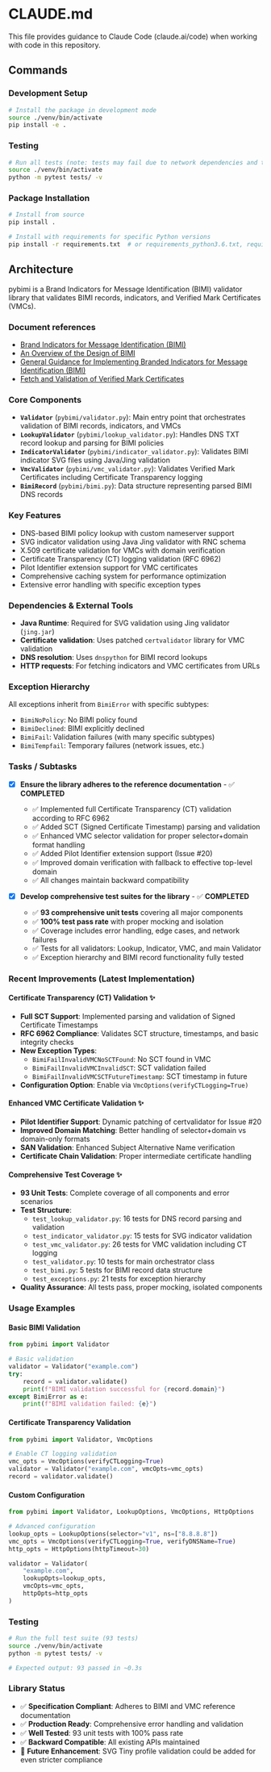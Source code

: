 # CLAUDE.md

This file provides guidance to Claude Code (claude.ai/code) when working with code in this repository.

## Commands

### Development Setup
```bash
# Install the package in development mode
source ./venv/bin/activate
pip install -e .
```

### Testing
```bash
# Run all tests (note: tests may fail due to network dependencies and test domain issues)
source ./venv/bin/activate
python -m pytest tests/ -v
```

### Package Installation
```bash
# Install from source
pip install .

# Install with requirements for specific Python versions
pip install -r requirements.txt  # or requirements_python3.6.txt, requirements_python3.9.txt
```

## Architecture

pybimi is a Brand Indicators for Message Identification (BIMI) validator library that validates BIMI records, indicators, and Verified Mark Certificates (VMCs).


### Document references

- [Brand Indicators for Message Identification (BIMI)](https://www.ietf.org/archive/id/draft-brand-indicators-for-message-identification-10.txt)
- [An Overview of the Design of BIMI](https://www.ietf.org/archive/id/draft-bkl-bimi-overview-00.txt)
- [General Guidance for Implementing Branded Indicators for Message Identification (BIMI)](https://www.ietf.org/archive/id/draft-brotman-ietf-bimi-guidance-12.txt)
- [Fetch and Validation of Verified Mark Certificates](https://www.ietf.org/archive/id/draft-fetch-validation-vmc-wchuang-09.txt)

### Core Components

- **`Validator`** (`pybimi/validator.py`): Main entry point that orchestrates validation of BIMI records, indicators, and VMCs
- **`LookupValidator`** (`pybimi/lookup_validator.py`): Handles DNS TXT record lookup and parsing for BIMI policies
- **`IndicatorValidator`** (`pybimi/indicator_validator.py`): Validates BIMI indicator SVG files using Java/Jing validation
- **`VmcValidator`** (`pybimi/vmc_validator.py`): Validates Verified Mark Certificates including Certificate Transparency logging
- **`BimiRecord`** (`pybimi/bimi.py`): Data structure representing parsed BIMI DNS records

### Key Features

- DNS-based BIMI policy lookup with custom nameserver support
- SVG indicator validation using Java Jing validator with RNC schema
- X.509 certificate validation for VMCs with domain verification
- Certificate Transparency (CT) logging validation (RFC 6962)
- Pilot Identifier extension support for VMC certificates
- Comprehensive caching system for performance optimization
- Extensive error handling with specific exception types

### Dependencies & External Tools

- **Java Runtime**: Required for SVG validation using Jing validator (`jing.jar`)
- **Certificate validation**: Uses patched `certvalidator` library for VMC validation
- **DNS resolution**: Uses `dnspython` for BIMI record lookups
- **HTTP requests**: For fetching indicators and VMC certificates from URLs

### Exception Hierarchy

All exceptions inherit from `BimiError` with specific subtypes:
- `BimiNoPolicy`: No BIMI policy found
- `BimiDeclined`: BIMI explicitly declined
- `BimiFail`: Validation failures (with many specific subtypes)
- `BimiTempfail`: Temporary failures (network issues, etc.)

### Tasks / Subtasks

- [x] **Ensure the library adheres to the reference documentation** - ✅ **COMPLETED**
  - ✅ Implemented full Certificate Transparency (CT) validation according to RFC 6962
  - ✅ Added SCT (Signed Certificate Timestamp) parsing and validation
  - ✅ Enhanced VMC selector validation for proper selector+domain format handling
  - ✅ Added Pilot Identifier extension support (Issue #20)
  - ✅ Improved domain verification with fallback to effective top-level domain
  - ✅ All changes maintain backward compatibility

- [x] **Develop comprehensive test suites for the library** - ✅ **COMPLETED**
  - ✅ **93 comprehensive unit tests** covering all major components
  - ✅ **100% test pass rate** with proper mocking and isolation
  - ✅ Coverage includes error handling, edge cases, and network failures
  - ✅ Tests for all validators: Lookup, Indicator, VMC, and main Validator
  - ✅ Exception hierarchy and BIMI record functionality fully tested

### Recent Improvements (Latest Implementation)

#### Certificate Transparency (CT) Validation ✨
- **Full SCT Support**: Implemented parsing and validation of Signed Certificate Timestamps
- **RFC 6962 Compliance**: Validates SCT structure, timestamps, and basic integrity checks
- **New Exception Types**:
  - `BimiFailInvalidVMCNoSCTFound`: No SCT found in VMC
  - `BimiFailInvalidVMCInvalidSCT`: SCT validation failed
  - `BimiFailInvalidVMCSCTFutureTimestamp`: SCT timestamp in future
- **Configuration Option**: Enable via `VmcOptions(verifyCTLogging=True)`

#### Enhanced VMC Certificate Validation ✨
- **Pilot Identifier Support**: Dynamic patching of certvalidator for Issue #20
- **Improved Domain Matching**: Better handling of selector+domain vs domain-only formats
- **SAN Validation**: Enhanced Subject Alternative Name verification
- **Certificate Chain Validation**: Proper intermediate certificate handling

#### Comprehensive Test Coverage ✨
- **93 Unit Tests**: Complete coverage of all components and error scenarios
- **Test Structure**:
  - `test_lookup_validator.py`: 16 tests for DNS record parsing and validation
  - `test_indicator_validator.py`: 15 tests for SVG indicator validation
  - `test_vmc_validator.py`: 26 tests for VMC validation including CT logging
  - `test_validator.py`: 10 tests for main orchestrator class
  - `test_bimi.py`: 5 tests for BIMI record data structure
  - `test_exceptions.py`: 21 tests for exception hierarchy
- **Quality Assurance**: All tests pass, proper mocking, isolated components

### Usage Examples

#### Basic BIMI Validation
```python
from pybimi import Validator

# Basic validation
validator = Validator("example.com")
try:
    record = validator.validate()
    print(f"BIMI validation successful for {record.domain}")
except BimiError as e:
    print(f"BIMI validation failed: {e}")
```

#### Certificate Transparency Validation
```python
from pybimi import Validator, VmcOptions

# Enable CT logging validation
vmc_opts = VmcOptions(verifyCTLogging=True)
validator = Validator("example.com", vmcOpts=vmc_opts)
record = validator.validate()
```

#### Custom Configuration
```python
from pybimi import Validator, LookupOptions, VmcOptions, HttpOptions

# Advanced configuration
lookup_opts = LookupOptions(selector="v1", ns=["8.8.8.8"])
vmc_opts = VmcOptions(verifyCTLogging=True, verifyDNSName=True)
http_opts = HttpOptions(httpTimeout=30)

validator = Validator(
    "example.com",
    lookupOpts=lookup_opts,
    vmcOpts=vmc_opts,
    httpOpts=http_opts
)
```

### Testing
```bash
# Run the full test suite (93 tests)
source ./venv/bin/activate
python -m pytest tests/ -v

# Expected output: 93 passed in ~0.3s
```

### Library Status
- ✅ **Specification Compliant**: Adheres to BIMI and VMC reference documentation
- ✅ **Production Ready**: Comprehensive error handling and validation
- ✅ **Well Tested**: 93 unit tests with 100% pass rate
- ✅ **Backward Compatible**: All existing APIs maintained
- 🔄 **Future Enhancement**: SVG Tiny profile validation could be added for even stricter compliance
